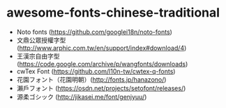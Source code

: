 # awesome-fonts-chinese-traditional

* Noto fonts (https://github.com/googlei18n/noto-fonts)
* 文鼎公眾授權字型 (http://www.arphic.com.tw/en/support/index#download/4)
* 王漢宗自由字型 (https://code.google.com/archive/p/wangfonts/downloads)
* cwTex Font (https://github.com/l10n-tw/cwtex-q-fonts)
* 花園フォント（花園明朝）(http://fonts.jp/hanazono/)
* 瀨戶フォント (https://osdn.net/projects/setofont/releases/)
* 源柔ゴシック (http://jikasei.me/font/genjyuu/)
